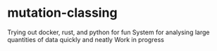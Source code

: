 # mutation-classing
Trying out docker, rust, and python for fun
System for analysing large quantities of data quickly and neatly
Work in progress

